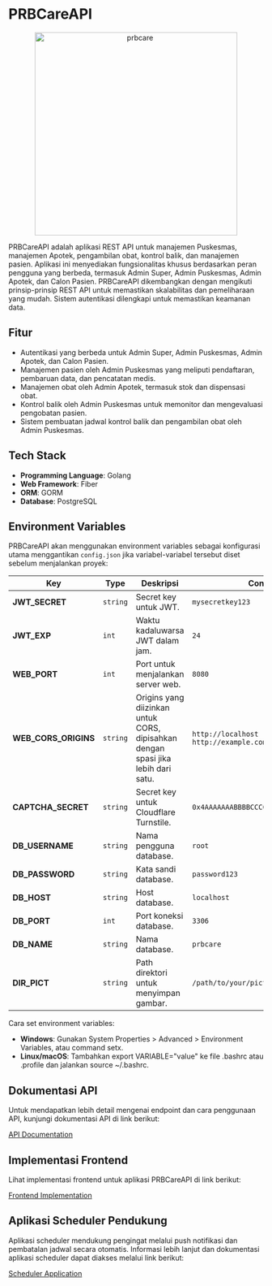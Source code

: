 # PRBCareAPI

<p align="center">
<img src="https://github.com/user-attachments/assets/50eea6b6-e922-4dda-a036-3fbf1704458d" alt="prbcare" width="400">
</p>

PRBCareAPI adalah aplikasi REST API untuk manajemen Puskesmas, manajemen Apotek, pengambilan obat, kontrol balik, dan
manajemen pasien. Aplikasi ini menyediakan fungsionalitas khusus berdasarkan peran pengguna yang berbeda, termasuk Admin
Super, Admin Puskesmas, Admin Apotek, dan Calon Pasien.
PRBCareAPI dikembangkan dengan mengikuti prinsip-prinsip REST API untuk memastikan skalabilitas dan pemeliharaan yang
mudah. Sistem autentikasi dilengkapi untuk memastikan keamanan data.

## Fitur

- Autentikasi yang berbeda untuk Admin Super, Admin Puskesmas, Admin Apotek, dan Calon Pasien.
- Manajemen pasien oleh Admin Puskesmas yang meliputi pendaftaran, pembaruan data, dan pencatatan medis.
- Manajemen obat oleh Admin Apotek, termasuk stok dan dispensasi obat.
- Kontrol balik oleh Admin Puskesmas untuk memonitor dan mengevaluasi pengobatan pasien.
- Sistem pembuatan jadwal kontrol balik dan pengambilan obat oleh Admin Puskesmas.

## Tech Stack

- **Programming Language**: Golang
- **Web Framework**: Fiber
- **ORM**: GORM
- **Database**: PostgreSQL

## Environment Variables

PRBCareAPI akan menggunakan environment variables sebagai konfigurasi utama menggantikan `config.json` jika
variabel-variabel tersebut diset sebelum menjalankan proyek:

| **Key**                | **Type**     | **Deskripsi**                                                                        | **Contoh**                                      |
|--------------------|----------|----------------------------------------------------------------------------------|---------------------------------------------|
| **JWT_SECRET**     | `string` | Secret key untuk JWT.                                                            | `mysecretkey123`                            |
| **JWT_EXP**        | `int`    | Waktu kadaluwarsa JWT dalam jam.                                                 | `24`                                        |
| **WEB_PORT**       | `int`    | Port untuk menjalankan server web.                                               | `8080`                                      |
| **WEB_CORS_ORIGINS** | `string` | Origins yang diizinkan untuk CORS, dipisahkan dengan spasi jika lebih dari satu. | `http://localhost http://example.com`       |
| **CAPTCHA_SECRET** | `string` | Secret key untuk Cloudflare Turnstile.                                               | `0x4AAAAAAABBBBCCCCDDDD1234567890EE` |
| **DB_USERNAME**    | `string` | Nama pengguna database.                                                          | `root`                                      |
| **DB_PASSWORD**    | `string` | Kata sandi database.                                                             | `password123`                               |
| **DB_HOST**        | `string` | Host database.                                                                   | `localhost`                                 |
| **DB_PORT**        | `int`    | Port koneksi database.                                                           | `3306`                                      |
| **DB_NAME**        | `string` | Nama database.                                                                   | `prbcare`                                   |
| **DIR_PICT**|	`string`|	Path direktori untuk menyimpan gambar.|	`/path/to/your/pictures` |

Cara set environment variables:

- **Windows**: Gunakan System Properties > Advanced > Environment Variables, atau command setx.
- **Linux/macOS**: Tambahkan export VARIABLE="value" ke file .bashrc atau .profile dan jalankan source ~/.bashrc.

## Dokumentasi API

Untuk mendapatkan lebih detail mengenai endpoint dan cara penggunaan API, kunjungi dokumentasi API di link berikut:

[API Documentation](https://app.swaggerhub.com/apis-docs/restfullapi/PRB-Care-API/1.0.0)

## Implementasi Frontend

Lihat implementasi frontend untuk aplikasi PRBCareAPI di link berikut:

[Frontend Implementation](https://github.com/RyanAprs/PRB-Care-Client.git)

## Aplikasi Scheduler Pendukung

Aplikasi scheduler mendukung pengingat melalui push notifikasi dan pembatalan jadwal secara otomatis. Informasi lebih
lanjut dan dokumentasi aplikasi scheduler dapat diakses melalui link berikut:

[Scheduler Application](https://github.com/scrkiddie/PRBCareScheduler)

